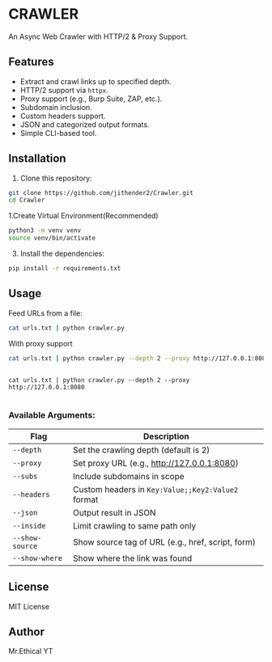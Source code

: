 # CRAWLER

An Async Web Crawler with HTTP/2 & Proxy Support.

## Features
- Extract and crawl links up to specified depth.
- HTTP/2 support via `httpx`.
- Proxy support (e.g., Burp Suite, ZAP, etc.).
- Subdomain inclusion.
- Custom headers support.
- JSON and categorized output formats.
- Simple CLI-based tool.

## Installation

1. Clone this repository:
```bash
git clone https://github.com/jithender2/Crawler.git
cd Crawler
```
1.Create Virtual Environment(Recommended)
```bash
python3 -m venv venv
source venv/bin/activate
```
3. Install the dependencies:
```bash
pip install -r requirements.txt
```

## Usage

Feed URLs from a file:
```bash
cat urls.txt | python crawler.py
```
With proxy support 
```bash
cat urls.txt | python crawler.py --depth 2 --proxy http://127.0.0.1:8080
```
<pre>
<code>
cat urls.txt | python crawler.py --depth 2 --proxy http://127.0.0.1:8080
</code>
</pre>


### Available Arguments:
| Flag | Description |
|------|-------------|
| `--depth` | Set the crawling depth (default is 2) |
| `--proxy` | Set proxy URL (e.g., http://127.0.0.1:8080) |
| `--subs` | Include subdomains in scope |
| `--headers` | Custom headers in `Key:Value;;Key2:Value2` format |
| `--json` | Output result in JSON |
| `--inside` | Limit crawling to same path only |
| `--show-source` | Show source tag of URL (e.g., href, script, form) |
| `--show-where` | Show where the link was found |

## License
MIT License

## Author
Mr.Ethical YT

